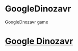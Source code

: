 # GoogleDinozavr
GoogleDnozavr game 
<h1><a href = "https://googledinozavrss.netlify.app/">Google Dinozavr</a><h1>
